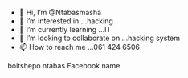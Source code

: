 - 👋 Hi, I’m @Ntabasmasha
- 👀 I’m interested in ...hacking 
- 🌱 I’m currently learning ...IT
- 💞️ I’m looking to collaborate on ...hacking system 
- 📫 How to reach me ...061 424 6506 

<!---
Ntabasmasha/Ntabasmasha is a ✨ special ✨ repository because its `README.md` (this file) appears on your GitHub profile.
You can click the Preview link to take a look at your changes.
--->boitshepo ntabas Facebook name
